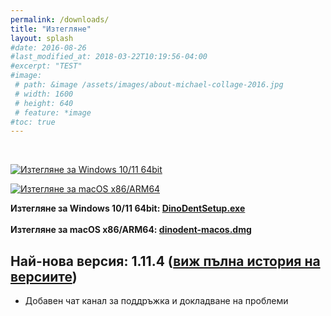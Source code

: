 ```yaml
---
permalink: /downloads/
title: "Изтегляне"
layout: splash
#date: 2016-08-26
#last_modified_at: 2018-03-22T10:19:56-04:00
#excerpt: "TEST"
#image:
 # path: &image /assets/images/about-michael-collage-2016.jpg
 # width: 1600
 # height: 640
 # feature: *image
#toc: true
---
```

<br>

[![Изтегляне за Windows 10/11 64bit](assets/win.png)](https://github.com/thefinalcutbg/DinoDent/releases/download/v1.11.4/DinoDentSetup.exe)

[![Изтегляне за macOS x86/ARM64](assets/mac.png)](https://github.com/thefinalcutbg/DinoDent/releases/download/v1.11.4/dinodent-macos.dmg)



<b>Изтегляне за Windows 10/11 64bit: [DinoDentSetup.exe](https://github.com/thefinalcutbg/DinoDent/releases/download/v1.11.4/DinoDentSetup.exe)</b>
<br><br>
<b>Изтегляне за macOS x86/ARM64: [dinodent-macos.dmg](https://github.com/thefinalcutbg/DinoDent/releases/download/v1.11.4/dinodent-macos.dmg)</b>

## Най-нова версия: 1.11.4 ([виж пълна история на версиите](/changelog/))
- Добавен чат канал за поддръжка и докладване на проблеми

